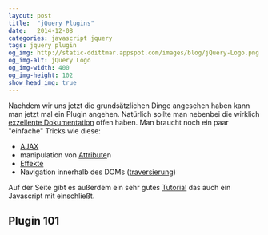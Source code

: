 ```yaml
---
layout: post
title:  "jQuery Plugins"
date:   2014-12-08
categories: javascript jquery
tags: jquery plugin
og_img: http://static-ddittmar.appspot.com/images/blog/jQuery-Logo.png
og_img-alt: jQuery Logo
og_img-width: 400
og_img-height: 102
show_head_img: true
---
```

Nachdem wir uns jetzt die grundsätzlichen Dinge angesehen haben kann man jetzt mal ein Plugin angehen. Natürlich sollte man nebenbei die wirklich [exzellente Dokumentation](http://api.jquery.com/) offen haben. Man braucht noch ein paar "einfache" Tricks wie diese:

- [AJAX](http://api.jquery.com/category/ajax/)
- manipulation von [Attribute](http://api.jquery.com/category/attributes/)n
- [Effekte](http://api.jquery.com/category/effects/)
- Navigation innerhalb des DOMs ([traversierung](http://api.jquery.com/category/traversing/))

Auf der Seite gibt es außerdem ein sehr gutes [Tutorial](http://learn.jquery.com/) das auch ein Javascript mit einschließt.

## Plugin 101
